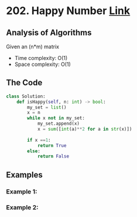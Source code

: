 # 202. Happy Number [Link](https://leetcode.com/problems/happy-number/)

## Analysis of Algorithms
Given an (n*m) matrix 
 - Time complexity: O(1)
 - Space complexity: O(1)

## The Code

```Python
class Solution:
    def isHappy(self, n: int) -> bool:
        my_set = list()
        x = n
        while x not in my_set:   
            my_set.append(x)
            x = sum([int(a)**2 for a in str(x)])
            
        if x ==1:
            return True
        else:
            return False
```

## Examples
### Example 1:


### Example 2:




